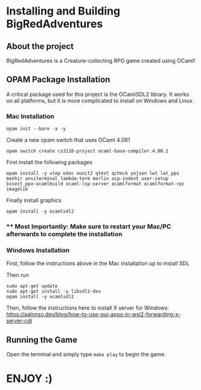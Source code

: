 # Installing and Building BigRedAdventures

## About the project

BigRedAdventures is a Creature-collecting RPG game created using OCaml!

## OPAM Package Installation

A critical package used for this project is the OCamlSDL2 library. It works on all platforms, but it is more complicated to install on Windows and Linux.

### Mac Installation

```
opam init --bare -a -y
```

Create a new opam switch that uses OCaml 4.081

```
opam switch create cs3110-project ocaml-base-compiler.4.08.1
```

First install the following packages

```
opam install -y utop odoc ounit2 qtest qcheck yojson lwt lwt_ppx menhir ansiterminal lambda-term merlin ocp-indent user-setup bisect_ppx-ocamlbuild ocaml-lsp-server ocamlformat ocamlformat-rpc imagelib
```

Finally install graphics

```
opam install -y ocamlsdl2
```


### ** Most Importantly: Make sure to restart your Mac/PC afterwards to complete the installation

### Windows Installation

First, follow the instructions above in the Mac installation up to install SDL

Then run
```
sudo apt-get update
sudo apt-get install -y libsdl2-dev
opam install -y ocamlsdl2
```

Then, follow the instructions here to install X server for Windows:
<https://aalonso.dev/blog/how-to-use-gui-apps-in-wsl2-forwarding-x-server-cdj>

## Running the Game

Open the terminal and simply type `make play` to begin the game.

# ENJOY :)
